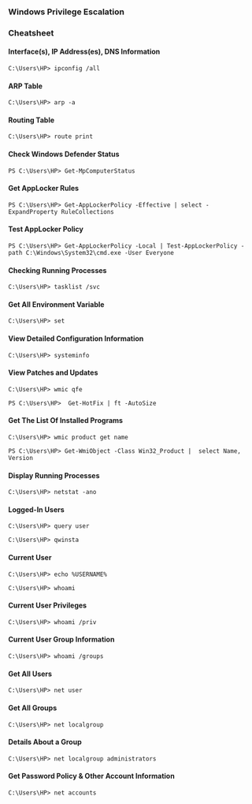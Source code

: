 ### Windows Privilege Escalation

### Cheatsheet

#### Interface(s), IP Address(es), DNS Information

```
C:\Users\HP> ipconfig /all
```

#### ARP Table

```
C:\Users\HP> arp -a
```

#### Routing Table

```
C:\Users\HP> route print
```

#### Check Windows Defender Status

```
PS C:\Users\HP> Get-MpComputerStatus
```

#### Get AppLocker Rules

```
PS C:\Users\HP> Get-AppLockerPolicy -Effective | select -ExpandProperty RuleCollections
```

#### Test AppLocker Policy

```
PS C:\Users\HP> Get-AppLockerPolicy -Local | Test-AppLockerPolicy -path C:\Windows\System32\cmd.exe -User Everyone
```

#### Checking Running Processes

```
C:\Users\HP> tasklist /svc
```

#### Get All Environment Variable

```
C:\Users\HP> set
```

#### View Detailed Configuration Information

```
C:\Users\HP> systeminfo
```

#### View Patches and Updates

```
C:\Users\HP> wmic qfe

PS C:\Users\HP>  Get-HotFix | ft -AutoSize
```

#### Get The List Of Installed Programs

```
C:\Users\HP> wmic product get name

PS C:\Users\HP> Get-WmiObject -Class Win32_Product |  select Name, Version
```

#### Display Running Processes

```
C:\Users\HP> netstat -ano
```

#### Logged-In Users

```
C:\Users\HP> query user

C:\Users\HP> qwinsta
```

#### Current User

```
C:\Users\HP> echo %USERNAME%

C:\Users\HP> whoami
```

#### Current User Privileges

```
C:\Users\HP> whoami /priv
```

#### Current User Group Information

```
C:\Users\HP> whoami /groups
```

#### Get All Users

```
C:\Users\HP> net user
```

#### Get All Groups

```
C:\Users\HP> net localgroup
```

#### Details About a Group

```
C:\Users\HP> net localgroup administrators
```

#### Get Password Policy & Other Account Information

```
C:\Users\HP> net accounts
```

